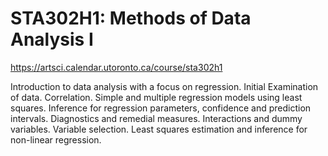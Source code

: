 # STA302H1: Methods of Data Analysis I

https://artsci.calendar.utoronto.ca/course/sta302h1

Introduction to data analysis with a focus on regression. Initial Examination of data. Correlation. Simple and multiple regression models using least squares. Inference for regression parameters, confidence and prediction intervals. Diagnostics and remedial measures. Interactions and dummy variables. Variable selection. Least squares estimation and inference for non-linear regression.
